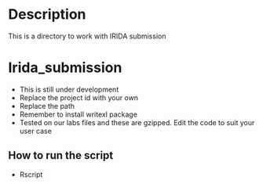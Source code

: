 # Description

This is a directory to work with IRIDA submission


# Irida_submission

- This is still under development
- Replace the project id with your own
- Replace the path
- Remember to install writexl package
- Tested on our labs files and these are gzipped. Edit the code to suit your user case

## How to run the script

- Rscript <path of the script> <path of the directory containing the fastq files> <project id provided by the irida workbench>
